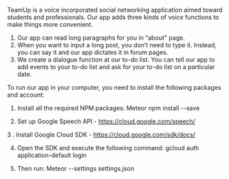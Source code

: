 TeamUp is a voice incorporated social networking application aimed toward students and
professionals. Our app adds three kinds of voice functions to make things more convenient.
1) Our app can read long paragraphs for you in "about" page.
2) When you want to input a long post, you don’t need to type it. Instead, you can say
it and our app dictates it in forum pages.
3) We create a dialogue function at our to-do list. You can tell our app to add events to
your to-do list and ask for your to-do list on a particular date.

To run our app in your computer, you need to install the following packages and account:

1. Install all the required NPM packages:
	Meteor npm install --save

2. Set up Google Speech API - https://cloud.google.com/speech/

3 . Install Google Cloud SDK - https://cloud.google.com/sdk/docs/

4. Open the SDK and execute the following command:
	gcloud auth application-default login

5. Then run:
	Meteor --settings settings.json
